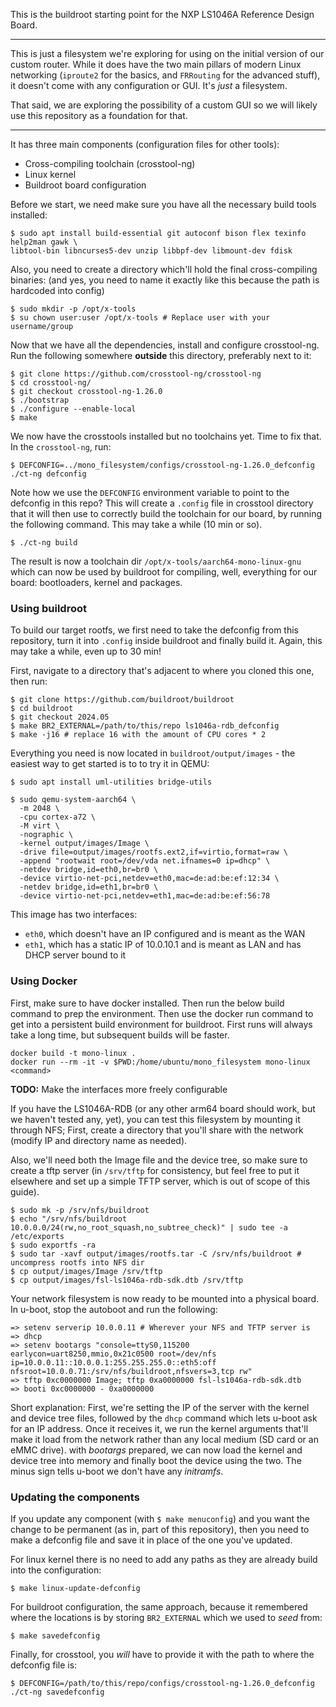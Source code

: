 This is the buildroot starting point for the NXP LS1046A Reference Design Board.

---

This is just a filesystem we're exploring for using on the initial version of our custom router. While it does have the two main pillars of modern Linux networking (`iproute2` for the basics, and `FRRouting` for the advanced stuff), it doesn't come with any configuration or GUI. It's *just* a filesystem.

That said, we are exploring the possibility of a custom GUI so we will likely use this repository as a foundation for that.

---

It has three main components (configuration files for other tools):
- Cross-compiling toolchain (crosstool-ng)
- Linux kernel
- Buildroot board configuration

Before we start, we need make sure you have all the necessary build tools installed:

```console
$ sudo apt install build-essential git autoconf bison flex texinfo help2man gawk \
libtool-bin libncurses5-dev unzip libbpf-dev libmount-dev fdisk
```

Also, you need to create a directory which'll hold the final cross-compiling binaries:
(and yes, you need to name it exactly like this because the path is hardcoded into config)

```console
$ sudo mkdir -p /opt/x-tools
$ su chown user:user /opt/x-tools # Replace user with your username/group
```

Now that we have all the dependencies, install and configure crosstool-ng.
Run the following somewhere **outside** this directory, preferably next to it:

```console
$ git clone https://github.com/crosstool-ng/crosstool-ng
$ cd crosstool-ng/
$ git checkout crosstool-ng-1.26.0
$ ./bootstrap
$ ./configure --enable-local
$ make
```

We now have the crosstools installed but no toolchains yet. Time to fix that. In the `crosstool-ng`, run:

```console
$ DEFCONFIG=../mono_filesystem/configs/crosstool-ng-1.26.0_defconfig ./ct-ng defconfig
```

Note how we use the `DEFCONFIG` environment variable to point to the defconfig in this repo?
This will create a `.config` file in crosstool directory that it will then use to correctly build the toolchain for our board, by running the following command. This may take a while (10 min or so).

```console
$ ./ct-ng build
```

The result is now a toolchain dir `/opt/x-tools/aarch64-mono-linux-gnu` which can now be used by buildroot for compiling, well, everything for our board: bootloaders, kernel and packages.

### Using buildroot

To build our target rootfs, we first need to take the defconfig from this repository, turn it into `.config` inside buildroot and finally build it. Again, this may take a while, even up to 30 min!

First, navigate to a directory that's adjacent to where you cloned this one, then run:

```console
$ git clone https://github.com/buildroot/buildroot
$ cd buildroot
$ git checkout 2024.05
$ make BR2_EXTERNAL=/path/to/this/repo ls1046a-rdb_defconfig
$ make -j16 # replace 16 with the amount of CPU cores * 2
```

Everything you need is now located in `buildroot/output/images` - the easiest way to get started is to to try it in QEMU:

```console
$ sudo apt install uml-utilities bridge-utils

$ sudo qemu-system-aarch64 \
  -m 2048 \
  -cpu cortex-a72 \
  -M virt \
  -nographic \
  -kernel output/images/Image \
  -drive file=output/images/rootfs.ext2,if=virtio,format=raw \
  -append "rootwait root=/dev/vda net.ifnames=0 ip=dhcp" \
  -netdev bridge,id=eth0,br=br0 \
  -device virtio-net-pci,netdev=eth0,mac=de:ad:be:ef:12:34 \
  -netdev bridge,id=eth1,br=br0 \
  -device virtio-net-pci,netdev=eth1,mac=de:ad:be:ef:56:78
```

This image has two interfaces:
- `eth0`, which doesn't have an IP configured and is meant as the WAN
- `eth1`, which has a static IP of 10.0.10.1 and is meant as LAN and has DHCP server bound to it

### Using Docker
First, make sure to have docker installed. Then run the below build command to prep the environment. Then use the docker run command to get into a persistent build environment for buildroot. First runs will always take a long time, but subsequent builds will be faster.

```console
docker build -t mono-linux .
docker run --rm -it -v $PWD:/home/ubuntu/mono_filesystem mono-linux <command>
```

**TODO:** Make the interfaces more freely configurable

If you have the LS1046A-RDB (or any other arm64 board should work, but we haven't tested any, yet), you can test this filesystem by mounting it through NFS; First, create a directory that you'll share with the network (modify IP and directory name as needed).

Also, we'll need both the Image file and the device tree, so make sure to create a tftp server (in `/srv/tftp` for consistency, but feel free to put it elsewhere and set up a simple TFTP server, which is out of scope of this guide).

```console
$ sudo mk -p /srv/nfs/buildroot
$ echo "/srv/nfs/buildroot 10.0.0.0/24(rw,no_root_squash,no_subtree_check)" | sudo tee -a /etc/exports
$ sudo exportfs -ra
$ sudo tar -xavf output/images/rootfs.tar -C /srv/nfs/buildroot # uncompress rootfs into NFS dir
$ cp output/images/Image /srv/tftp
$ cp output/images/fsl-ls1046a-rdb-sdk.dtb /srv/tftp
```

Your network filesystem is now ready to be mounted into a physical board. In u-boot, stop the autoboot and run the following:

```console
=> setenv serverip 10.0.0.11 # Wherever your NFS and TFTP server is
=> dhcp
=> setenv bootargs "console=ttyS0,115200 earlycon=uart8250,mmio,0x21c0500 root=/dev/nfs ip=10.0.0.11::10.0.0.1:255.255.255.0::eth5:off nfsroot=10.0.0.71:/srv/nfs/buildroot,nfsvers=3,tcp rw"
=> tftp 0xc0000000 Image; tftp 0xa0000000 fsl-ls1046a-rdb-sdk.dtb
=> booti 0xc0000000 - 0xa0000000
```

Short explanation: First, we're setting the IP of the server with the kernel and device tree files, followed by the `dhcp` command which lets u-boot ask for an IP address. Once it receives it, we run the kernel arguments that'll make it load from the network rather than any local medium (SD card or an eMMC drive). with *bootargs* prepared, we can now load the kernel and device tree into memory and finally boot the device using the two. The minus sign tells u-boot we don't have any *initramfs*.

### Updating the components

If you update any component (with `$ make menuconfig`) and you want the change to be permanent (as in, part of this repository), then you need to make a defconfig file and save it in place of the one you've updated.

For linux kernel there is no need to add any paths as they are already build into the configuration:

```console
$ make linux-update-defconfig
```

For buildroot configuration, the same approach, because it remembered where the locations is by storing `BR2_EXTERNAL` which we used to *seed* from:

```console
$ make savedefconfig
```

Finally, for crosstool, you *will* have to provide it with the path to where the defconfig file is:

```console
$ DEFCONFIG=/path/to/this/repo/configs/crosstool-ng-1.26.0_defconfig ./ct-ng savedefconfig
```

